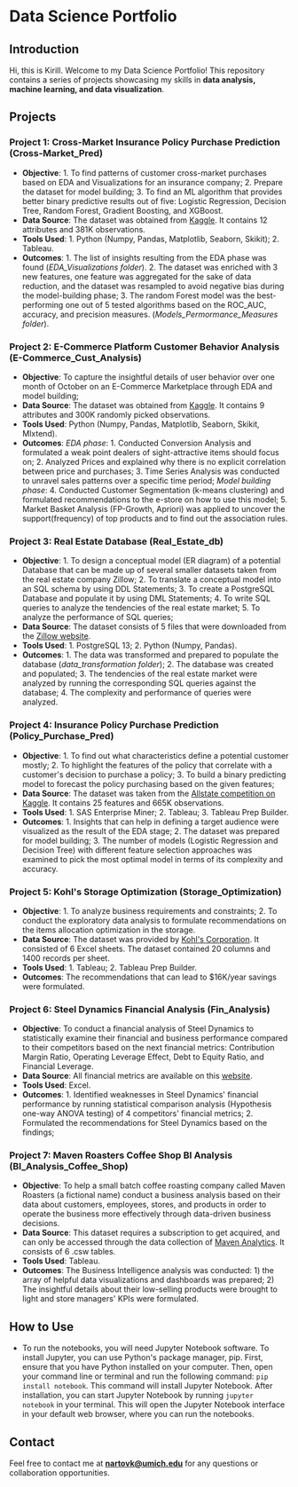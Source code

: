 # Data Science Portfolio

## Introduction
Hi, this is Kirill. Welcome to my Data Science Portfolio! This repository contains a series of projects showcasing my skills in **data analysis, machine learning, and data visualization**.

## Projects

### Project 1: Cross-Market Insurance Policy Purchase Prediction (Cross-Market_Pred)
- **Objective**: 1. To find patterns of customer cross-market purchases based on EDA and Visualizations for an insurance company; 2. Prepare the dataset for model building; 3. To find an ML algorithm that provides better binary predictive results out of five: Logistic Regression, Decision Tree, Random Forest, Gradient Boosting, and XGBoost.
- **Data Source**: The dataset was obtained from [Kaggle](https://www.kaggle.com/datasets/anmolkumar/health-insurance-cross-sell-prediction?resource=download). It contains 12 attributes and 381K observations.
- **Tools Used**: 1. Python (Numpy, Pandas, Matplotlib, Seaborn, Skikit); 2. Tableau.
- **Outcomes**:  1. The list of insights resulting from the EDA phase was found (*EDA_Visualizations folder*). 2. The dataset was enriched with 3 new features, one feature was aggregated for the sake of data reduction, and the dataset was resampled to avoid negative bias during the model-building phase; 3. The random Forest model was the best-performing one out of 5 tested algorithms based on the ROC_AUC, accuracy, and precision measures. (*Models_Permormance_Measures folder*).

### Project 2: E-Commerce Platform Customer Behavior Analysis (E-Commerce_Cust_Analysis)
- **Objective**: To capture the insightful details of user behavior over one month of October on an E-Commerce Marketplace through EDA and model building;
- **Data Source**: The dataset was obtained from [Kaggle](https://www.kaggle.com/ecommerce). It contains 9 attributes and 300K randomly picked observations.
- **Tools Used**: Python (Numpy, Pandas, Matplotlib, Seaborn, Skikit, Mlxtend).
- **Outcomes**: *EDA phase*: 1. Conducted Conversion Analysis and formulated a weak point dealers of sight-attractive items should focus on; 2. Analyzed Prices and explained why there is no explicit correlation between price and purchases; 3. Time Series Analysis was conducted to unravel sales patterns over a specific time period; *Model building phase*: 4. Conducted Customer Segmentation (k-means clustering) and formulated recommendations to the e-store on how to use this model; 5. Market Basket Analysis (FP-Growth, Apriori) was applied to uncover the support(frequency) of top products and to find out the association rules.

### Project 3: Real Estate Database (Real_Estate_db)
- **Objective**: 1. To design a conceptual model (ER diagram) of a potential Database that can be made up of several smaller datasets taken from the real estate company Zillow; 2. To translate a conceptual model into an SQL schema by using DDL Statements; 3. To create a PostgreSQL Database and populate it by using DML Statements; 4. To write SQL queries to analyze the tendencies of the real estate market; 5. To analyze the performance of SQL queries;
- **Data Source**: The dataset consists of 5 files that were downloaded from the [Zillow website](https://www.zillow.com/research/data/).
- **Tools Used**: 1. PostgreSQL 13; 2. Python (Numpy, Pandas).
- **Outcomes**: 1. The data was transformed and prepared to populate the database (*data_transformation folder*); 2. The database was created and populated; 3. The tendencies of the real estate market were analyzed by running the corresponding SQL queries against the database; 4. The complexity and performance of queries were analyzed.

### Project 4: Insurance Policy Purchase Prediction (Policy_Purchase_Pred)
- **Objective**: 1. To find out what characteristics define a potential customer mostly; 2. To highlight the features of the policy that correlate with a customer's decision to purchase a policy; 3. To build a binary predicting model to forecast the policy purchasing based on the given features;
- **Data Source**: The dataset was taken from the [Allstate competition on Kaggle](https://www.kaggle.com/c/allstate-purchase-prediction-challenge/data). It contains 25 features and 665K observations.
- **Tools Used**: 1. SAS Enterprise Miner; 2. Tableau; 3. Tableau Prep Builder.
- **Outcomes**: 1. Insights that can help in defining a target audience were visualized as the result of the EDA stage; 2. The dataset was prepared for model building; 3. The number of models (Logistic Regression and Decision Tree) with different feature selection approaches was examined to pick the most optimal model in terms of its complexity and accuracy.

### Project 5: Kohl's Storage Optimization (Storage_Optimization)
- **Objective**: 1. To analyze business requirements and constraints; 2. To conduct the exploratory data analysis to formulate recommendations on the items allocation optimization in the storage.
- **Data Source**: The dataset was provided by [Kohl's Corporation](https://corporate.kohls.com/company/about-kohl-s). It consisted of 6 Excel sheets. The dataset contained 20 columns and 1400 records per sheet.
- **Tools Used**: 1. Tableau; 2. Tableau Prep Builder.
- **Outcomes**: The recommendations that can lead to $16K/year savings were formulated.

### Project 6: Steel Dynamics Financial Analysis (Fin_Analysis)
- **Objective**: To conduct a financial analysis of Steel Dynamics to statistically examine their financial and business performance compared to their competitors based on the next financial metrics: Contribution Margin Ratio, Operating Leverage Effect, Debt to Equity Ratio, and Financial Leverage.
- **Data Source**: All financial metrics are available on this [website](https://www.macrotrends.net/).
- **Tools Used**: Excel. 
- **Outcomes**: 1. Identified weaknesses in Steel Dynamics' financial performance by running statistical comparison analysis (Hypothesis one-way ANOVA testing) of 4 competitors' financial metrics; 2. Formulated the recommendations for Steel Dynamics based on the findings;

### Project 7: Maven Roasters Coffee Shop BI Analysis (BI_Analysis_Coffee_Shop)
- **Objective**: To help a small batch coffee roasting company called Maven Roasters (a fictional name) conduct a business analysis based on their data about customers, employees, stores, and products in order to operate the business more effectively through data-driven business decisions.
- **Data Source**: This dataset requires a subscription to get acquired, and can only be accessed through the data collection of [Maven Analytics](https://www.linkedin.com/company/maven-analytics/). It consists of 6 .csw tables.
- **Tools Used**: Tableau.
- **Outcomes**: The Business Intelligence analysis was conducted: 1) the array of helpful data visualizations and dashboards was prepared; 2) The insightful details about their low-selling products were brought to light and store managers' KPIs were formulated.

## How to Use
- To run the notebooks, you will need Jupyter Notebook software. To install Jupyter, you can use Python's package manager, pip. First, ensure that you have Python installed on your computer. Then, open your command line or terminal and run the following command: `pip install notebook`. This command will install Jupyter Notebook. After installation, you can start Jupyter Notebook by running `jupyter notebook` in your terminal. This will open the Jupyter Notebook interface in your default web browser, where you can run the notebooks.

## Contact
Feel free to contact me at **nartovk@umich.edu** for any questions or collaboration opportunities.
